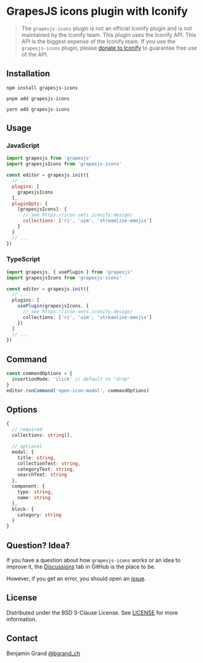 # GrapesJS icons plugin with Iconify

> The `grapesjs-icons` plugin is not an official Iconify plugin and is not maintained by the Iconify team. This plugin uses the Iconify API. This API is the biggest expense of the Iconify team. If you use the `grapesjs-icons` plugin, please [donate to Iconify](https://iconify.design/sponsors/) to guarantee free use of the API.

## Installation

```shell
npm install grapesjs-icons
```

```shell
pnpm add grapesjs-icons
```

```shell
yarn add grapesjs-icons
```

## Usage

### JavaScript

```js
import grapesjs from 'grapesjs'
import grapesjsIcons from 'grapesjs-icons'

const editor = grapesjs.init({
  // ...
  plugins: [
    grapesjsIcons
  ],
  pluginOpts: {
    [grapesjsIcons]: {
      // see https://icon-sets.iconify.design/
      collections: ['ri', 'uim', 'streamline-emojis']
    }
  }
  // ...
})
```

### TypeScript

```ts
import grapesjs, { usePlugin } from 'grapesjs'
import grapesjsIcons from 'grapesjs-icons'

const editor = grapesjs.init({
  // ...
  plugins: [
    usePlugin(grapesjsIcons, {
      // see https://icon-sets.iconify.design/
      collections: ['ri', 'uim', 'streamline-emojis']
    })
  ]
  // ...
})
```

## Command

```ts
const commandOptions = {
  insertionMode: 'click' // default to "drop"
}
editor.runCommand('open-icon-modal', commandOptions)
```

## Options

```ts
{
  // required
  collections: string[],

  // optional
  modal: {
    title: string,
    collectionText: string,
    categoryText: string,
    searchText: string
  },
  component: {
    type: string,
    name: string
  },
  block: {
    category: string
  }
}
```

## Question? Idea?

If you have a question about how `grapesjs-icons` works or an idea to improve it, the [Discussions](https://github.com/bgrand-ch/grapesjs-icons/discussions) tab in GitHub is the place to be.

However, if you get an error, you should open an [issue](https://github.com/bgrand-ch/grapesjs-icons/issues).

## License

Distributed under the BSD 3-Clause License. See [LICENSE](https://github.com/bgrand-ch/grapesjs-icons/blob/main/LICENSE.md) for more information.

## Contact

Benjamin Grand [@bgrand_ch](https://twitter.com/bgrand_ch)
